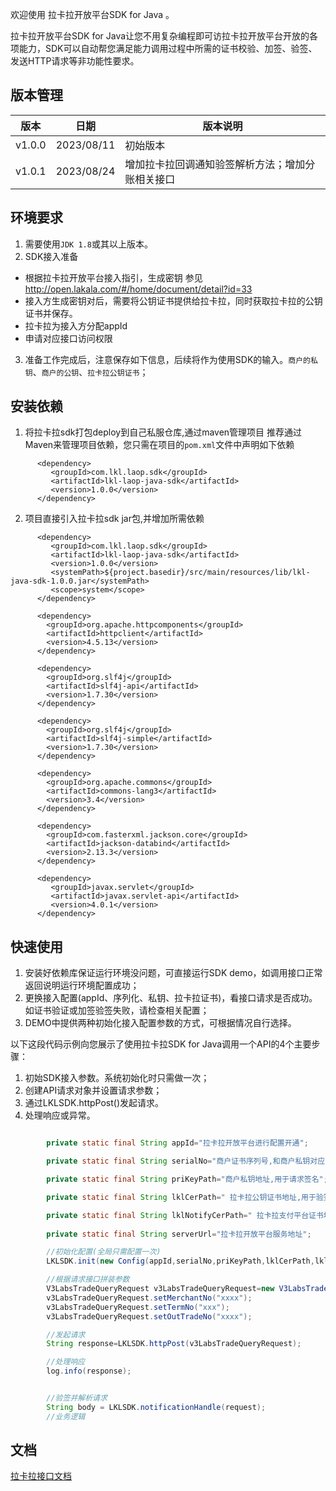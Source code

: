 欢迎使用 拉卡拉开放平台SDK for Java 。

拉卡拉开放平台SDK for Java让您不用复杂编程即可访拉卡拉开放平台开放的各项能力，SDK可以自动帮您满足能力调用过程中所需的证书校验、加签、验签、发送HTTP请求等非功能性要求。

## 版本管理

| 版本 | 日期 | 版本说明 | 
| --- | --- | --- | 
|v1.0.0 |    2023/08/11|    初始版本
|v1.0.1 |    2023/08/24|    增加拉卡拉回调通知验签解析方法；增加分账相关接口

## 环境要求

1. 需要使用`JDK 1.8`或其以上版本。
2. SDK接入准备

- 根据拉卡拉开放平台接入指引，生成密钥 参见 http://open.lakala.com/#/home/document/detail?id=33
- 接入方生成密钥对后，需要将公钥证书提供给拉卡拉，同时获取拉卡拉的公钥证书并保存。
- 拉卡拉为接入方分配appId
- 申请对应接口访问权限

3. 准备工作完成后，注意保存如下信息，后续将作为使用SDK的输入。`商户的私钥`、`商户的公钥`、`拉卡拉公钥证书`；

## 安装依赖

1. 将拉卡拉sdk打包deploy到自己私服仓库,通过maven管理项目 推荐通过Maven来管理项目依赖，您只需在项目的`pom.xml`文件中声明如下依赖
```
      <dependency>
         <groupId>com.lkl.laop.sdk</groupId>
         <artifactId>lkl-laop-java-sdk</artifactId>
         <version>1.0.0</version>
      </dependency>
```

2. 项目直接引入拉卡拉sdk jar包,并增加所需依赖

```   
      <dependency>
         <groupId>com.lkl.laop.sdk</groupId>
         <artifactId>lkl-laop-java-sdk</artifactId>
         <version>1.0.0</version>
         <systemPath>${project.basedir}/src/main/resources/lib/lkl-java-sdk-1.0.0.jar</systemPath>
         <scope>system</scope>
      </dependency>
      
      <dependency>
        <groupId>org.apache.httpcomponents</groupId>
        <artifactId>httpclient</artifactId>
        <version>4.5.13</version>
      </dependency>
      
      <dependency>
        <groupId>org.slf4j</groupId>
        <artifactId>slf4j-api</artifactId>
        <version>1.7.30</version>
      </dependency>
      
      <dependency>
        <groupId>org.slf4j</groupId>
        <artifactId>slf4j-simple</artifactId>
        <version>1.7.30</version>
      </dependency>
      
      <dependency>
        <groupId>org.apache.commons</groupId>
        <artifactId>commons-lang3</artifactId>
        <version>3.4</version>
      </dependency>
      
      <dependency>
        <groupId>com.fasterxml.jackson.core</groupId>
        <artifactId>jackson-databind</artifactId>
        <version>2.13.3</version>
      </dependency>
      
      <dependency>
         <groupId>javax.servlet</groupId>
         <artifactId>javax.servlet-api</artifactId>
         <version>4.0.1</version>
      </dependency>
```

## 快速使用

1. 安装好依赖库保证运行环境没问题，可直接运行SDK demo，如调用接口正常返回说明运行环境配置成功；
2. 更换接入配置(appId、序列化、私钥、拉卡拉证书)，看接口请求是否成功。如证书验证或加签验签失败，请检查相关配置；
3. DEMO中提供两种初始化接入配置参数的方式，可根据情况自行选择。

以下这段代码示例向您展示了使用拉卡拉SDK for Java调用一个API的4个主要步骤：

1. 初始SDK接入参数。系统初始化时只需做一次；
2. 创建API请求对象并设置请求参数；
3. 通过LKLSDK.httpPost()发起请求。
4. 处理响应或异常。

```java

        private static final String appId="拉卡拉开放平台进行配置开通";

        private static final String serialNo="商户证书序列号,和商户私钥对应";

        private static final String priKeyPath="商户私钥地址,用于请求签名";

        private static final String lklCerPath=" 拉卡拉公钥证书地址,用于验签";

        private static final String lklNotifyCerPath=" 拉卡拉支付平台证书地址2(用于拉卡拉通知验签，当前同lklCerPath)";
        
        private static final String serverUrl="拉卡拉开放平台服务地址";

        //初始化配置(全局只需配置一次)
        LKLSDK.init(new Config(appId,serialNo,priKeyPath,lklCerPath,lklNotifyCerPath,serverUrl));

        //根据请求接口拼装参数
        V3LabsTradeQueryRequest v3LabsTradeQueryRequest=new V3LabsTradeQueryRequest();
        v3LabsTradeQueryRequest.setMerchantNo("xxxx");
        v3LabsTradeQueryRequest.setTermNo("xxx");
        v3LabsTradeQueryRequest.setOutTradeNo("xxxx");

        //发起请求
        String response=LKLSDK.httpPost(v3LabsTradeQueryRequest);

        //处理响应
        log.info(response);


        //验签并解析请求
        String body = LKLSDK.notificationHandle(request);
        //业务逻辑
```

## 文档

[拉卡拉接口文档](http://open.lakala.com/#/home/document)